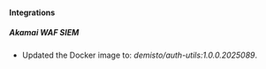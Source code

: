 
#### Integrations

##### Akamai WAF SIEM

- Updated the Docker image to: *demisto/auth-utils:1.0.0.2025089*.

